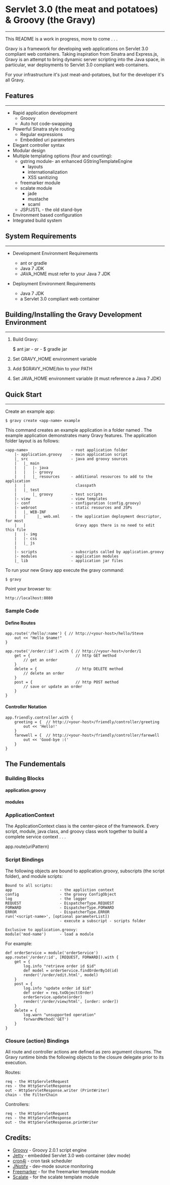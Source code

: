 
Servlet 3.0 (the meat and potatoes) & Groovy (the Gravy)
===
***

This README is a work in progress, more to come . . .

Gravy is a framework for developing web applications on Servlet 3.0 compliant web containers.  Taking inspiration from Sinatra and Express.js, Gravy is an attempt to bring dynamic server scripting into the Java space, in particular, war deployments to Servlet 3.0 compliant web containers.

For your infrastructure it's just meat-and-potatoes, but for the developer it's all Gravy.


## Features
***
* Rapid application development
	* Groovy
	* Auto hot code-swapping
* Powerful Sinatra style routing 
	* Regular expressions
	* Embedded uri parameters
* Elegant controller syntax
* Modular design
* Multiple templating options (four and counting):
	* gstring module- an enhanced GStringTemplateEngine
		* layouts
		* internationalization
		* XSS sanitizing
	* freemarker module
	* scalate module 
		* jade
		* mustache
		* scaml
	* JSP/JSTL - the old stand-bye
* Environment based configuration
* Integrated build system

## System Requirements
***
* Development Environment Requirements
	* ant or gradle
	* Java 7 JDK
	* JAVA_HOME must refer to your Java 7 JDK

* Deployment Environment Requirements
	* Java 7 JDK
	* a Servlet 3.0 compliant web container

## Building/Installing the Gravy Development Environment
***

1.	Build Gravy:

	$ ant jar - or - $ gradle jar

2. Set GRAVY_HOME environment variable

3. Add $GRAVY_HOME/bin to your PATH

4. Set JAVA_HOME environment variable (it must reference a Java 7 JDK)


## Quick Start
***

Create an example app:

	$ gravy create <app-name> example

This command creates an example application in a folder named <app-name>.  The example application demonstrates many Gravy features.  The application folder layout is as follows:

	<app-name>                   - root application folder
	    |- application.groovy    - main application script
	    |_ src                   - java and groovy sources   
	    |   |_ main
	    |   |   |- java
	    |   |   |- groovy
	    |   |   |_ resources     - additional resources to add to the application 
	    |   |                      classpath
	    |   |_ test 
	    |       |_ groovy        - test scripts
	    |- view                  - view templates
	    |- conf                  - configuration (config.groovy)
	    |- webroot               - static resources and JSPs
	    |   |_ WEB-INF         
	    |   |     |_ web.xml     - the application deployment descriptor, for most
	    |   |                      Gravy apps there is no need to edit this file
	    |   |- img
	    |   |- css
	    |   |_ js 
	    |
	    |- scripts               - subscripts called by application.groovy
	    |- modules               - application modules 
	    |_ lib                   - application jar files

To run your new Gravy app execute the gravy command:

	$ gravy

Point your browser to:

	http://localhost:8080

### Sample Code

#### Define Routes

	app.route('/hello/:name') { // http://<your-host>/hello/Steve
		out << "Hello $name!"
	}

	app.route('/order/:id').with { // http://<your-host>/order/1
		get = {                    // http GET method
			// get an order
		}
		delete = {                 // http DELETE method
			// delete an order
		}
		post = {                   // http POST method
			// save or update an order
		}
	}

#### Controller Notation

	app.friendly.controller.with {
		greeting = {  // http://<your-host>/friendly/controller/greeting
			out << 'Hello!'
		}
		farewell = {  // http://<your-host>/friendly/controller/farewell
			out << 'Good-bye :('
		} 
	}


## The Fundementals

### Building Blocks

#### application.groovy

#### modules



### ApplicationContext

The ApplicationContext class is the center-piece of the framework.  Every script, module, java class, and groovy class work together to build a complete service context . . .

app.route(uriPattern)



### Script Bindings

The following objects are bound to application.groovy, subscripts (the script folder), and module scripts:

	Bound to all scripts:
	app                     - the appliction context
	config                  - the groovy ConfigObject 
	log                     - the logger
	REQUEST                 - DispatcherType.REQUEST
	FORWARD                 - DispatcherType.FORWARD
	ERROR                   - DispatcherType.ERROR
	run('<script-name>', [optional parameterList])    
	                        - execute a subscript - scripts folder

	Exclusive to application.groovy:
	module('mod-name')      - load a module
 

For example:

	def orderService = module('orderService')
	app.route('/order/:id', [REQUEST, FORWARD]).with {
		get = {
			log.info "retrieve order id $id"
			def model = orderService.findOrderById(id)
			render('/order/edit.html', model)
		}
		post = {
			log.info "update order id $id"
			def order = req.toObject(Order)
			orderService.update(order)
			render('/order/view/html', [order: order])
		}
		delete = {
			log.warn "unsupported operation"
			forwardMethod('GET')
		}
	}

### Closure (action) Bindings

All route and controller actions are defined as zero argument closures.  The Gravy runtime binds the following objects to the closure delegate prior to its execution.

Routes:

	req - the HttpServletRequest
	res - the HttpServletResponse
	out - HttpServletResponse.writer (PrintWriter)
	chain - the FilterChain

Controllers:

	req - the HttpServletRequest
	res - the HttpServletResponse
	out - the HttpServletResponse.printWriter


## Credits:
* [Groovy](http://groovy.codehaus.org/) - Groovy 2.0.1 script engine
* [Jetty](http://www.eclipse.org/jetty/) - embedded Servlet 3.0 web container (dev mode)
* [cron4j](http://www.sauronsoftware.it/projects/cron4j/) - cron task scheduler
* [JNotify](http://jnotify.sourceforge.net/) - dev-mode source monitoring
* [Freemarker](http://freemarker.sourceforge.net/) - for the freemarker template module
* [Scalate](http://scalate.fusesource.org/) - for the scalate template module